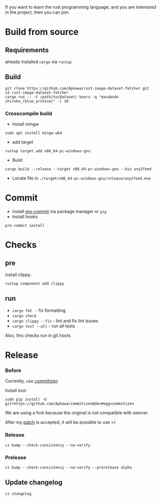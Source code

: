 If you want to learn the rust programming language,
and you are interested in the project, then you can join.

# Build from source

## Requirements

already installed `cargo` via `rustup`

## Build
```
git clone https://github.com/Apkawa/rust-image-dataset-fetcher.git
cd rust-image-dataset-fetcher
cargo run -- -t /path/to/dataset/ booru -q "masabodo shiroko_(blue_archive)" -l 10
```

### Crosscompile build

* Install mingw
```shell
sudo apt install mingw-w64
```
* add target
```shell
rustup target add x86_64-pc-windows-gnu
```
* Build
```shell
cargo build --release --target x86_64-pc-windows-gnu --bin any2feed
```
* Locate file in `./target/x86_64-pc-windows-gnu/release/any2feed.exe`

# Commit

* Install [pre-commit](https://pre-commit.com/) via package manager or `pip`
* Install hooks
```shell
pre-commit install
```

# Checks

## pre

install clippy:
```shell
rustup component add clippy
```

## run

* `cargo fmt ` - fix formatting
* `cargo check`
* `cargo clippy --fix` - lint and fix lint issues
* `cargo test --all` - run all tests

Also, this checks run in git hoots

# Release

### Before

Currently, use [commitizen](https://github.com/commitizen-tools/commitizen)

Install tool:
```shell
sudo pip install -U git+https://github.com/Apkawa/commitizen@dev#egg=commitizen
```
We are using a fork because the original is not compatible with semver.

After my [patch](https://github.com/commitizen-tools/commitizen/pull/686) is accepted, it will be possible to use =)

### Release
```shell
cz bump --check-consistency --no-verify
```

### Prelease

```shell
cz bump --check-consistency --no-verify --prerelease alpha
```

## Update changelog

```shell
cz changelog
```

